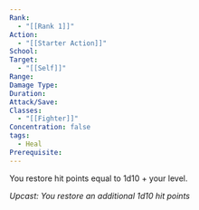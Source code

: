 ```yaml
---
Rank:
  - "[[Rank 1]]"
Action:
  - "[[Starter Action]]"
School: 
Target:
  - "[[Self]]"
Range: 
Damage Type: 
Duration: 
Attack/Save: 
Classes:
  - "[[Fighter]]"
Concentration: false
tags:
  - Heal
Prerequisite:
---
```

You restore hit points equal to 1d10 + your level.

*Upcast: You restore an additional 1d10 hit points*